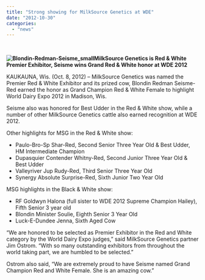 ```yaml
---
title: "Strong showing for MilkSource Genetics at WDE"
date: "2012-10-30"
categories: 
  - "news"
---
```


 

**![Blondin-Redman-Seisme_small](http://ecbiz137.inmotionhosting.com/~insigh40/milksource.com/wp-content/uploads/2013/10/Blondin-Redman-Seisme_small.jpg)MilkSource Genetics is Red & White Premier Exhibitor, Seisme wins Grand Red & White honor at WDE 2012**

KAUKAUNA, Wis. (Oct. 8, 2012) – MilkSource Genetics was named the Premier Red & White Exhibitor and its prized cow, Blondin Redman Seisme-Red earned the honor as Grand Champion Red & White Female to highlight World Dairy Expo 2012 in Madison, Wis.

Seisme also was honored for Best Udder in the Red & White show, while a number of other MilkSource Genetics cattle also earned recognition at WDE 2012.

Other highlights for MSG in the Red & White show:

- Paulo-Bro-Sp Shar-Red, Second Senior Three Year Old & Best Udder, HM Intermediate Champion
- Dupasquier Contender Whitny-Red, Second Junior Three Year Old & Best Udder
- Valleyriver Jup Rudy-Red, Third Senior Three Year Old
- Synergy Absolute Surprise-Red, Sixth Junior Two Year Old

MSG highlights in the Black & White show:

- RF Goldwyn Halona (full sister to WDE 2012 Supreme Champion Hailey), Fifth Senior 3 year old
- Blondin Minister Soulie, Eighth Senior 3 Year Old
- Luck-E-Dundee Jenna, Sixth Aged Cow

“We are honored to be selected as Premier Exhibitor in the Red and White category by the World Dairy Expo judges,” said MilkSource Genetics partner Jim Ostrom. “With so many outstanding exhibitors from throughout the world taking part, we are humbled to be selected.”

Ostrom also said, “We are extremely proud to have Seisme named Grand Champion Red and White Female. She is an amazing cow.”

